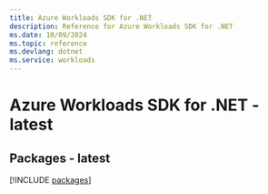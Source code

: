 ```yaml
---
title: Azure Workloads SDK for .NET
description: Reference for Azure Workloads SDK for .NET
ms.date: 10/09/2024
ms.topic: reference
ms.devlang: dotnet
ms.service: workloads
---
```

# Azure Workloads SDK for .NET - latest
## Packages - latest
[!INCLUDE [packages](workloads-index.md)]